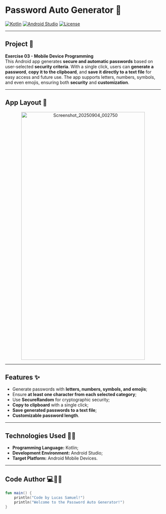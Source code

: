 # Password Auto Generator 🔐

[![Kotlin](https://img.shields.io/badge/Language-Kotlin-orange?logo=kotlin)](https://kotlinlang.org/)
[![Android Studio](https://img.shields.io/badge/IDE-Android_Studio-brightgreen?logo=android-studio)](https://developer.android.com/studio)
[![License](https://img.shields.io/badge/License-MIT-blue)](LICENSE)

---

## Project 🎯
**Exercise 03 - Mobile Device Programming**  
This Android app generates **secure and automatic passwords** based on user-selected **security criteria**. With a single click, users can **generate a password**, **copy it to the clipboard**, and **save it directly to a text file** for easy access and future use. The app supports letters, numbers, symbols, and even emojis, ensuring both **security** and **customization**.

---

## App Layout 🎨
<p align="center">
   <img width="400" height="800" alt="Screenshot_20250904_002750" src="https://github.com/user-attachments/assets/abfa60b5-e13a-46a1-b042-80670a209c2c" />
</p>

---

## Features ✨
- Generate passwords with **letters, numbers, symbols, and emojis**;
- Ensure **at least one character from each selected category**;
- Use **SecureRandom** for cryptographic security;
- **Copy to clipboard** with a single click;  
- **Save generated passwords to a text file**;  
- **Customizable password length**.

---

## Technologies Used 🤖🍏
- **Programming Language:** Kotlin; 
- **Development Environment:** Android Studio;  
- **Target Platform:** Android Mobile Devices. 

---

## Code Author 💻👨‍💻
```kotlin
fun main() {
    println("Code by Lucas Samuel!")
    println("Welcome to the Password Auto Generator!")
}
